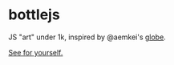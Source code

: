 # bottlejs

JS "art" under 1k, inspired by @aemkei's [globe](https://aem1k.com/world/).

[See for yourself.](https://dyuri.bitbucket.io/bottlejs/)
